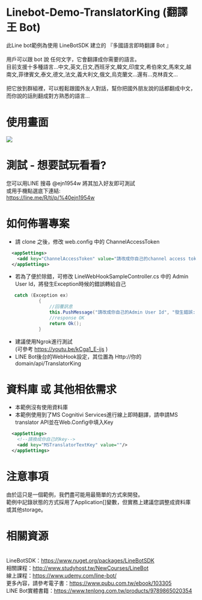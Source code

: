Linebot-Demo-TranslatorKing (翻譯王 Bot)
===
此Line bot範例為使用 LineBotSDK 建立的 『多國語言即時翻譯 Bot 』<br><br>
用戶可以跟 bot 說 任何文字，它會翻譯成你需要的語言。 <br>
目前支援十多種語言...中文,英文,日文,西班牙文,韓文,印度文,希伯來文,馬來文,越南文,菲律賓文,泰文,德文,法文,義大利文,俄文,烏克蘭文...還有...克林貢文... <br><br>
把它放到群組裡，可以輕鬆跟國外友人對話，幫你把國外朋友說的話都翻成中文，而你說的話則翻成對方熟悉的語言...<br>

使用畫面
===
 ![](https://imgur.com/LlWsuJu.png)

測試 - 想要試玩看看?
===
您可以用LINE 搜尋 @ejn1954w 將其加入好友即可測試 <br>
或用手機點選底下連結: <br>
https://line.me/R/ti/p/%40ejn1954w <br>

如何佈署專案
===
* 請 clone 之後，修改 web.config 中的 ChannelAccessToken
```xml
  <appSettings>
    <add key="ChannelAccessToken" value="請改成你自己的channel access token"/>
  </appSettings>
```
* 若為了便於除錯，可修改 LineWebHookSampleController.cs 中的 Admin User Id，將發生Exception時候的錯誤轉給自己
```csharp
   catch (Exception ex)
            {
                //回覆訊息
                this.PushMessage("請改成你自己的Admin User Id", "發生錯誤:\n" + ex.Message);
                //response OK
                return Ok();
            }
```
* 建議使用Ngrok進行測試 <br/>
(可參考 https://youtu.be/kCga1_E-ijs ) 
* LINE Bot後台的WebHook設定，其位置為 Http://你的domain/api/TranslatorKing

資料庫 或 其他相依需求
===
* 本範例沒有使用資料庫
* 本範例使用到了MS Cognitivi Services進行線上即時翻譯，請申請MS translator API並在Web.Config中填入Key
```xml
  <appSettings>
    <!--請換成你自己的key-->
    <add key="MSTranslatorTextKey" value=""/>
  </appSettings>
```

注意事項
===
由於這只是一個範例，我們盡可能用最簡單的方式來開發。 <br/>
範例中記錄狀態的方式採用了Application[]變數，但實務上建議您調整成資料庫或其他storage。

相關資源 
===
<br/>LineBotSDK：https://www.nuget.org/packages/LineBotSDK
<br/>相關課程：http://www.studyhost.tw/NewCourses/LineBot
<br/>線上課程：https://www.udemy.com/line-bot/
<br/>更多內容，請參考電子書：https://www.pubu.com.tw/ebook/103305
<br/>LINE Bot實體書籍：https://www.tenlong.com.tw/products/9789865020354

